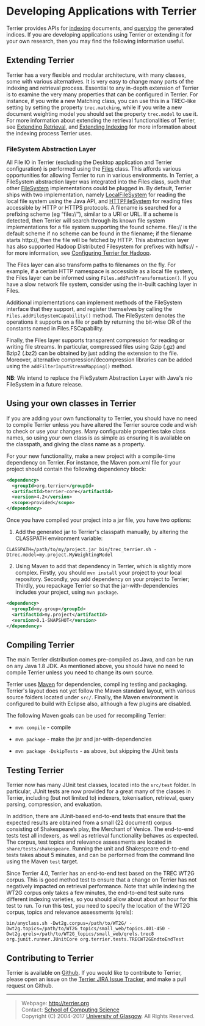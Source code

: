 Developing Applications with Terrier
====================================

Terrier provides APIs for [indexing](extend_indexing.md) documents, and [querying](extend_retrieval.md) the generated indices. If you are developing applications using Terrier or extending it for your own research, then you may find the following information useful.

Extending Terrier
-----------------

Terrier has a very flexible and modular architecture, with many classes, some with various alternatives. It is very easy to change many parts of the indexing and retrieval process. Essential to any in-depth extension of Terrier is to examine the very many properties that can be configured in Terrier. For instance, if you write a new Matching class, you can use this in a TREC-like setting by setting the property `trec.matching`, while if you write a new document weighting model you should set the property `trec.model` to use it. For more information about extending the retrieval functionalities of Terrier, see [Extending Retrieval](extend_retrieval.md), and [Extending Indexing](extend_indexing.md) for more information about the indexing process Terrier uses.

### FileSystem Abstraction Layer

All File IO in Terrier (excluding the Desktop application and Terrier configuration) is performed using the [Files](javadoc/org/terrier/utility/Files.html) class. This affords various opportunities for allowing Terrier to run in various environments. In Terrier, a FileSystem abstraction layer was integrated into the Files class, such that other [FileSystem](javadoc/org/terrier/utility/io/FileSystem.html) implementations could be plugged in. By default, Terrier ships with two implementation, namely [LocalFileSystem](javadoc/org/terrier/utility/io/LocalFileSystem.html) for reading the local file system using the Java API, and [HTTPFileSystem](javadoc/org/terrier/utility/io/HTTPFileSystem.html) for reading files accessible by HTTP or HTTPS protocols. A filename is searched for a prefixing scheme (eg “file://”), similar to a URI or URL. If a scheme is detected, then Terrier will search through its known file system implementations for a file system supporting the found scheme. file:// is the default scheme if no scheme can be found in the filename; if the filename starts http://, then the file will be fetched by HTTP. This abstraction layer has also supported Hadoop Distributed Filesystem for prefixes with hdfs:// - for more information, see [Configuring Terrier for Hadoop](hadoop_configuration.md).

The Files layer can also transform paths to filenames on the fly. For example, if a certain HTTP namespace is accessible as a local file system, the Files layer can be informed using `Files.addPathTransformation()`. If you have a slow network file system, consider using the in-built caching layer in Files.

Additional implementations can implement methods of the FileSystem interface that they support, and register themselves by calling the `Files.addFileSystemCapability()` method. The FileSystem denotes the operations it supports on a file or path by returning the bit-wise OR of the constants named in Files.FSCapability.

Finally, the Files layer supports transparent compression for reading or writing file streams. In particular, compressed files using Gzip (.gz) and Bzip2 (.bz2) can be obtained by just adding the extension to the file. Moreover, alternative compression/decompression libraries can be added using the `addFilterInputStreamMapping()` method.

**NB**: We intend to replace the FileSystem Abstraction Layer with Java's nio FileSystem in a future release.


Using your own classes in Terrier
---------------------------------

If you are adding your own functionality to Terrier, you should have no need to compile Terrier unless you have altered the Terrier source code and wish to check or use your changes. Many configurable properties take class names, so using your own class is as simple as ensuring it is available on the classpath, and giving the class name as a property.

For your new functionality, make a new project with a compile-time dependency on Terrier. For instance, the Maven pom.xml file for your project should contain the following dependency block:

```xml
<dependency>
  <groupId>org.terrier</groupId>
  <artifactId>terrier-core</artifactId>
  <version>4.2</version>
  <scope>provided</scope>
</dependency>
```

Once you have compiled your project into a jar file, you have two options:

1. Add the generated jar to Terrier's classpath manually, by altering the CLASSPATH environment variable:

```shell
CLASSPATH=/path/to/my/project.jar bin/trec_terrier.sh -Dtrec.model=my.project.MyWeightingModel
```

2. Using Maven to add that dependency in Terrier, which is slightly more complex. Firstly, you should `mvn install` your project to your local repository. Secondly, you add dependency on your project to Terrier; Thirdly, you repackage Terrier so that the jar-with-dependencies includes your project, using `mvn package`.

```xml
<dependency>
  <groupId>my.group</groupId>
  <artifactId>my.project</artifactId>
  <version>0.1-SNAPSHOT</version>
</dependency>
```


Compiling Terrier
-----------------

The main Terrier distribution comes pre-compiled as Java, and can be run on any Java 1.8 JDK. As mentioned above, you should have no need to compile Terrier unless you need to change its own source.

Terrier uses [Maven](https://maven.apache.org) for dependencies, compiling testing and packaging. Terrier's layout does not yet follow the Maven standard layout, with various source folders located under `src/`. Finally, the Maven environment is configured to build with Eclipse also, although a few plugins are disabled.

The following Maven goals can be used for recompiling Terrier:

-   `mvn compile` - compile

-   `mvn package` - make the jar and jar-with-dependencies

-   `mvn package -DskipTests` - as above, but skipping the JUnit tests

Testing Terrier
---------------

Terrier now has many JUnit test classes, located into the `src/test` folder. In particular, JUnit tests are now provided for a great many of the classes in Terrier, including (but not limited to) indexers, tokenisation, retrieval, query parsing, compression, and evaluation.

In addition, there are JUnit-based end-to-end tests that ensure that the expected results are obtained from a small (22 document) corpus consisting of Shakespeare’s play, the Merchant of Venice. The end-to-end tests test all indexers, as well as retrieval functionality behaves as expected. The corpus, test topics and relevance assessments are located in `share/tests/shakespeare`. Running the unit and Shakespeare end-to-end tests takes about 5 minutes, and can be performed from the command line using the Maven `test` target.

Since Terrier 4.0, Terrier has an end-to-end test based on the TREC WT2G corpus. This is good method test to ensure that a change on Terrier has not negatively impacted on retrieval performance. Note that while indexing the WT2G corpus only takes a few minutes, the end-to-end test suite runs different indexing varieties, so you should allow about about an hour for this test to run. To run this test, you need to specify the location of the WT2G corpus, topics and relevance assessments (qrels):

    bin/anyclass.sh -Dwt2g.corpus=/path/to/WT2G/ -Dwt2g.topics=/path/to/WT2G_topics/small_web/topics.401-450 -Dwt2g.qrels=/path/to/WT2G_topics/small_web/qrels.trec8 org.junit.runner.JUnitCore org.terrier.tests.TRECWT2GEndtoEndTest



Contributing to Terrier
-----------------------

Terrier is available on [Github](https://github.com/terrier-org/terrier-core/). If you would like to contribute to Terrier, please open an issue on the [Terrier JIRA Issue Tracker](http://terrier.org/issues/), and make a pull request on Github.

------------------------------------------------------------------------


> Webpage: <http://terrier.org>  
> Contact: [School of Computing Science](http://www.dcs.gla.ac.uk/)  
> Copyright (C) 2004-2017 [University of Glasgow](http://www.gla.ac.uk/). All Rights Reserved.
